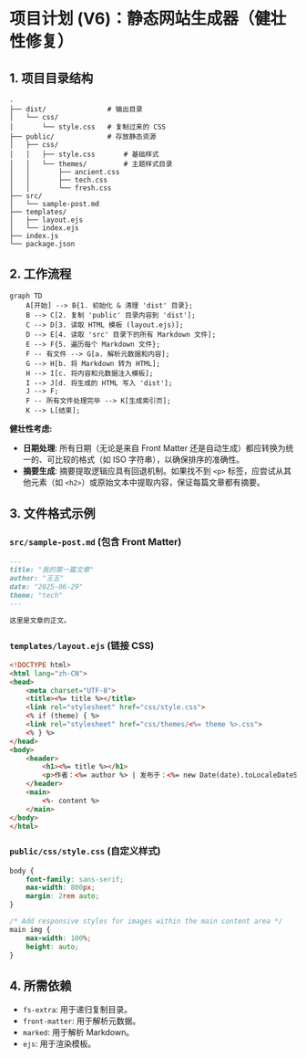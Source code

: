 # 项目计划 (V6)：静态网站生成器（健壮性修复）

## 1. 项目目录结构

```
.
├── dist/               # 输出目录
│   └── css/
│       └── style.css   # 复制过来的 CSS
├── public/             # 存放静态资源
│   ├── css/
│   │   ├── style.css       # 基础样式
│   │   └── themes/         # 主题样式目录
│   │       ├── ancient.css
│   │       ├── tech.css
│   │       └── fresh.css
├── src/
│   └── sample-post.md
├── templates/
│   ├── layout.ejs
│   └── index.ejs
├── index.js
└── package.json
```

## 2. 工作流程

```mermaid
graph TD
    A[开始] --> B{1. 初始化 & 清理 'dist' 目录};
    B --> C[2. 复制 'public' 目录内容到 'dist'];
    C --> D[3. 读取 HTML 模板 (layout.ejs)];
    D --> E[4. 读取 'src' 目录下的所有 Markdown 文件];
    E --> F{5. 遍历每个 Markdown 文件};
    F -- 有文件 --> G[a. 解析元数据和内容];
    G --> H[b. 将 Markdown 转为 HTML];
    H --> I[c. 将内容和元数据注入模板];
    I --> J[d. 将生成的 HTML 写入 'dist'];
    J --> F;
    F -- 所有文件处理完毕 --> K[生成索引页];
    K --> L[结束];
```

**健壮性考虑:**
- **日期处理**: 所有日期（无论是来自 Front Matter 还是自动生成）都应转换为统一的、可比较的格式（如 ISO 字符串），以确保排序的准确性。
- **摘要生成**: 摘要提取逻辑应具有回退机制。如果找不到 `<p>` 标签，应尝试从其他元素（如 `<h2>`）或原始文本中提取内容，保证每篇文章都有摘要。

## 3. 文件格式示例

### `src/sample-post.md` (包含 Front Matter)
```markdown
---
title: "我的第一篇文章"
author: "王五"
date: "2025-06-29"
theme: "tech"
---

这里是文章的正文。
```

### `templates/layout.ejs` (链接 CSS)
```html
<!DOCTYPE html>
<html lang="zh-CN">
<head>
    <meta charset="UTF-8">
    <title><%= title %></title>
    <link rel="stylesheet" href="css/style.css">
    <% if (theme) { %>
    <link rel="stylesheet" href="css/themes/<%= theme %>.css">
    <% } %>
</head>
<body>
    <header>
        <h1><%= title %></h1>
        <p>作者：<%= author %> | 发布于：<%= new Date(date).toLocaleDateString() %></p>
    </header>
    <main>
        <%- content %>
    </main>
</body>
</html>
```

### `public/css/style.css` (自定义样式)
```css
body {
    font-family: sans-serif;
    max-width: 800px;
    margin: 2rem auto;
}

/* Add responsive styles for images within the main content area */
main img {
    max-width: 100%;
    height: auto;
}
```

## 4. 所需依赖

-   `fs-extra`: 用于递归复制目录。
-   `front-matter`: 用于解析元数据。
-   `marked`: 用于解析 Markdown。
-   `ejs`: 用于渲染模板。